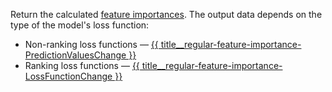 
Return the calculated [feature importances](../../../concepts/fstr.md). The output data depends on the type of the model's loss function:
- Non-ranking loss functions — [{{ title__regular-feature-importance-PredictionValuesChange }}](../../../concepts/fstr.md#regular-feature-importance)
- Ranking loss functions — [{{ title__regular-feature-importance-LossFunctionChange }}](../../../concepts/fstr.md#regular-feature-importances__lossfunctionchange)
